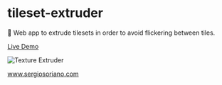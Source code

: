# tileset-extruder
:nail_care: Web app to extrude tilesets in order to avoid flickering between tiles.

[Live Demo](https://sergiss.github.io/texture-extruder/)

![Texture Extruder](https://github.com/sergiss/texture-extruder/blob/master/tileset-extruder.gif?raw=true)

www.sergiosoriano.com
